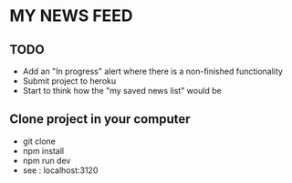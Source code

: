 # MY NEWS FEED

## TODO
- Add an "In progress" alert where there is a non-finished functionality
- Submit project to heroku
- Start to think how the "my saved news list" would be

## Clone project in your computer
- git clone
- npm install
- npm run dev
- see : localhost:3120


